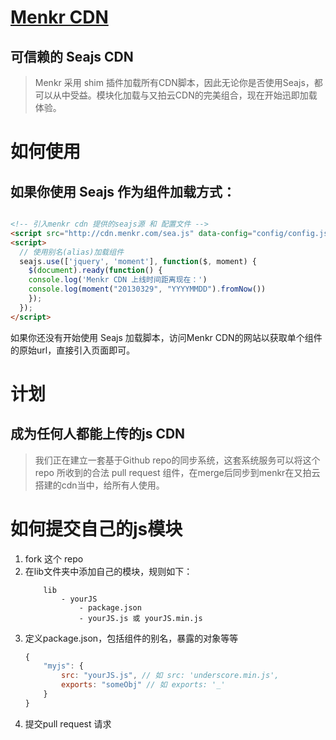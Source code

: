 [Menkr CDN](http://cdn.menkr.com/index.html)
================

## 可信赖的 Seajs CDN

> Menkr 采用 shim 插件加载所有CDN脚本，因此无论你是否使用Seajs，都可以从中受益。模块化加载与又拍云CDN的完美组合，现在开始迅即加载体验。

如何使用
================

## 如果你使用 Seajs 作为组件加载方式：

```html

<!-- 引入menkr cdn 提供的seajs源 和 配置文件 -->
<script src="http://cdn.menkr.com/sea.js" data-config="config/config.js" charset="utf-8"></script>
<script>
  // 使用别名(alias)加载组件
  seajs.use(['jquery', 'moment'], function($, moment) {
    $(document).ready(function() {
  	console.log('Menkr CDN 上线时间距离现在：')
  	console.log(moment("20130329", "YYYYMMDD").fromNow())
    });
  });
</script>
```

如果你还没有开始使用 Seajs 加载脚本，访问Menkr CDN的网站以获取单个组件的原始url，直接引入页面即可。

计划
================

## 成为任何人都能上传的js CDN

> 我们正在建立一套基于Github repo的同步系统，这套系统服务可以将这个repo 所收到的合法 pull request 组件，在merge后同步到menkr在又拍云搭建的cdn当中，给所有人使用。

如何提交自己的js模块
================

1. fork 这个 repo
2. 在lib文件夹中添加自己的模块，规则如下：
	```
		lib
			- yourJS
				- package.json
				- yourJS.js 或 yourJS.min.js
	```
3. 定义package.json，包括组件的别名，暴露的对象等等
	```javascript
	{
		"myjs": {
			src: "yourJS.js", // 如 src: 'underscore.min.js',
			exports: "someObj" // 如 exports: '_'
		}
	}
	```
4. 提交pull request 请求